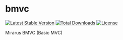 # bmvc

[![Latest Stable Version](https://poser.pugx.org/mirarus/bmvc/v)](//packagist.org/packages/mirarus/bmvc)
[![Total Downloads](https://poser.pugx.org/mirarus/bmvc/downloads)](//packagist.org/packages/mirarus/bmvc)
[![License](https://poser.pugx.org/mirarus/bmvc/license)](//packagist.org/packages/mirarus/bmvc)


 Mirarus BMVC (Basic MVC)
